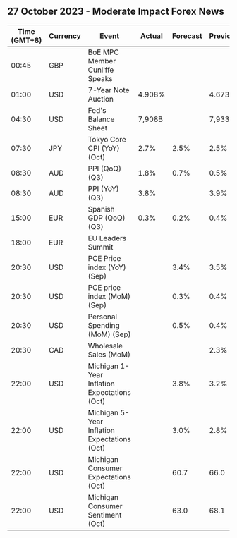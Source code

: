 ## 27 October 2023 - Moderate Impact Forex News

| Time (GMT+8) | Currency | Event | Actual | Forecast | Previous |
|------|----------|-------|--------|----------|----------|
| 00:45 | GBP | BoE MPC Member Cunliffe Speaks |  |  |  |
| 01:00 | USD | 7-Year Note Auction | 4.908% |  | 4.673% |
| 04:30 | USD | Fed's Balance Sheet | 7,908B |  | 7,933B |
| 07:30 | JPY | Tokyo Core CPI (YoY) (Oct) | 2.7% | 2.5% | 2.5% |
| 08:30 | AUD | PPI (QoQ) (Q3) | 1.8% | 0.7% | 0.5% |
| 08:30 | AUD | PPI (YoY) (Q3) | 3.8% |  | 3.9% |
| 15:00 | EUR | Spanish GDP (QoQ) (Q3) | 0.3% | 0.2% | 0.4% |
| 18:00 | EUR | EU Leaders Summit |  |  |  |
| 20:30 | USD | PCE Price index (YoY) (Sep) |  | 3.4% | 3.5% |
| 20:30 | USD | PCE price index (MoM) (Sep) |  | 0.3% | 0.4% |
| 20:30 | USD | Personal Spending (MoM) (Sep) |  | 0.5% | 0.4% |
| 20:30 | CAD | Wholesale Sales (MoM) |  |  | 2.3% |
| 22:00 | USD | Michigan 1-Year Inflation Expectations (Oct) |  | 3.8% | 3.2% |
| 22:00 | USD | Michigan 5-Year Inflation Expectations (Oct) |  | 3.0% | 2.8% |
| 22:00 | USD | Michigan Consumer Expectations (Oct) |  | 60.7 | 66.0 |
| 22:00 | USD | Michigan Consumer Sentiment (Oct) |  | 63.0 | 68.1 |
